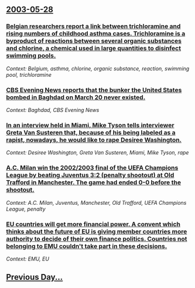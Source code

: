 ## [2003-05-28](/news/2003/05/28/index.md)

### [ Belgian researchers report a link between trichloramine and rising numbers of childhood asthma cases. Trichloramine is a byproduct of reactions between several organic substances and chlorine, a chemical used in large quantities to disinfect swimming pools.](/news/2003/05/28/belgian-researchers-report-a-link-between-trichloramine-and-rising-numbers-of-childhood-asthma-cases-trichloramine-is-a-byproduct-of-react.md)
_Context: Belgium, asthma, chlorine, organic substance, reaction, swimming pool, trichloramine_

### [ CBS Evening News reports that the bunker the United States bombed in Baghdad on March 20 never existed.](/news/2003/05/28/cbs-evening-news-reports-that-the-bunker-the-united-states-bombed-in-baghdad-on-march-20-never-existed.md)
_Context: Baghdad, CBS Evening News_

### [ In an interview held in Miami, Mike Tyson tells interviewer Greta Van Susteren that, because of his being labeled as a rapist, nowadays, he would like to rape Desiree Washington.](/news/2003/05/28/in-an-interview-held-in-miami-mike-tyson-tells-interviewer-greta-van-susteren-that-because-of-his-being-labeled-as-a-rapist-nowadays-he.md)
_Context: Desiree Washington, Greta Van Susteren, Miami, Mike Tyson, rape_

### [ A.C. Milan win the 2002/2003 final of the UEFA Champions League by beating Juventus 3:2 (penalty shootout) at Old Trafford in Manchester. The game had ended 0-0 before the shootout.](/news/2003/05/28/a-c-milan-win-the-2002-2003-final-of-the-uefa-champions-league-by-beating-juventus-3-2-penalty-shootout-at-old-trafford-in-manchester-t.md)
_Context: A.C. Milan, Juventus, Manchester, Old Trafford, UEFA Champions League, penalty_

### [ EU countries will get more financial power. A convent which thinks about the future of EU is giving member countries more authority to decide of their own finance politics. Countries not belonging to EMU couldn't take part in these decisions.](/news/2003/05/28/eu-countries-will-get-more-financial-power-a-convent-which-thinks-about-the-future-of-eu-is-giving-member-countries-more-authority-to-deci.md)
_Context: EMU, EU_

## [Previous Day...](/news/2003/05/27/index.md)


